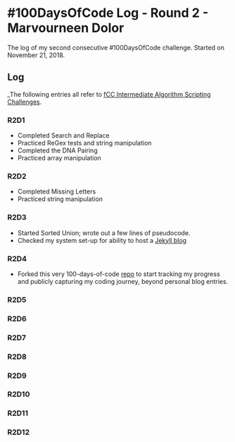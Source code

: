 # #100DaysOfCode Log - Round 2 - Marvourneen Dolor

The log of my second consecutive #100DaysOfCode challenge. Started on November 21, 2018.

## Log

_The following entries all refer to [fCC Intermediate Algorithm Scripting Challenges](https://learn.freecodecamp.org/javascript-algorithms-and-data-structures/intermediate-algorithm-scripting).

### R2D1
- Completed Search and Replace
- Practiced ReGex tests and string manipulation
- Completed the DNA Pairing
- Practiced array manipulation

### R2D2 
- Completed Missing Letters
- Practiced string manipulation

### R2D3
- Started Sorted Union; wrote out a few lines of pseudocode.
- Checked my system set-up for ability to host a [Jekyll blog](https://jekyllrb.com/docs/installation/#requirements)

### R2D4
- Forked this very 100-days-of-code [repo](https://github.com/kallaway/100-days-of-code) to start tracking my progress and publicly capturing my coding journey, beyond personal blog entries.

### R2D5

### R2D6

### R2D7

### R2D8

### R2D9

### R2D10

### R2D11

### R2D12
